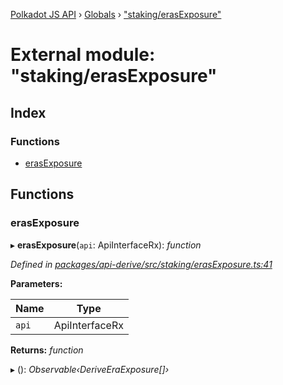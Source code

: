 [Polkadot JS API](../README.md) › [Globals](../globals.md) › ["staking/erasExposure"](_staking_erasexposure_.md)

# External module: "staking/erasExposure"

## Index

### Functions

* [erasExposure](_staking_erasexposure_.md#erasexposure)

## Functions

###  erasExposure

▸ **erasExposure**(`api`: ApiInterfaceRx): *function*

*Defined in [packages/api-derive/src/staking/erasExposure.ts:41](https://github.com/polkadot-js/api/blob/57e2a9dc1/packages/api-derive/src/staking/erasExposure.ts#L41)*

**Parameters:**

Name | Type |
------ | ------ |
`api` | ApiInterfaceRx |

**Returns:** *function*

▸ (): *Observable‹DeriveEraExposure[]›*
